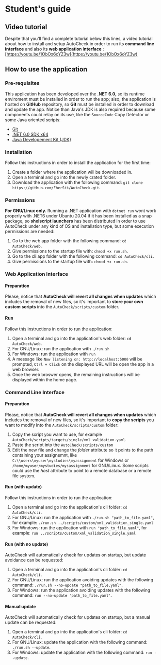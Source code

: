 # Student's guide
## Video tutorial
Despite that you'll find a complete tutorial below this lines, a video tutorial about how to install and setup AutoCheck in order to run its **command line interface** and also its **web application interface** : [https://youtu.be/1ObOx6oYZ3w](https://youtu.be/1ObOx6oYZ3w)

## How to use the application
### Pre-requisites
This application has been developed over the **.NET 6.0**, so its runtime enviroment must be installed in order to run the app; also, the application is hosted on **GitHub** repository, so **Git** must be installed in order to download and update the app. Notice than Java's JDK is also required because some components could relay on its use, like the `SourceCode` Copy Detector or some Java oriented scripts:
* [Git](https://git-scm.com/downloads)
* [.NET 6.0 SDK x64](https://dotnet.microsoft.com/download)
* [Java Developement Kit (JDK)](http://jdk.java.net/17/)

### Installation
Follow this instructions in order to install the application for the first time:
1. Create a folder where the application will be downloaded in.
2. Open a terminal and go into the newly crated folder.
3. Download the application with the following command: `git clone https://github.com/FherStk/AutoCheck.git`.

### Permissions
**For GNU/Linux only.** Running a .NET application with `dotnet run` wont work properly with .NET6 under Ubuntu 20.04 if it has been installed as a snap package, so **shelscript launchers** has been distributed in order to use AutoCheck under any kind of OS and installation type, but some execution permissions are needed:
1. Go to the web app folder with the following command: `cd AutoCheck/web`.
2. Give permissions to the startup file with: `chmod +x run.sh`.
3. Go to the cli app folder with the following command: `cd AutoCheck/cli`.
4. Give permissions to the startup file with: `chmod +x run.sh`.

### Web Application Interface
#### Preparation
Please, notice that **AutoCheck will revert all changes when updates** which includes the removal of new files, so it's important to **store your own custom scripts** into the `AutoCheck/scripts/custom` folder.

#### Run
Follow this instructions in order to run the application:
1. Open a terminal and go into the application's web folder: `cd AutoCheck/web`.
2. For GNU/Linux: run the application with `./run.sh`
3. For Windows: run the application with `run`
4. A message like `Now listening on: http://localhost:5000` will be prompted, `Ctrl + Click` on the displayed URL will be open the app in a web browser.
5. Once the web broswer opens, the remaining instructions will be displayed within the home page. 

### Command Line Interface
#### Preparation
Please, notice that **AutoCheck will revert all changes when updates** which includes the removal of new files, so it's important to **copy the scripts** you want to modify into the `AutoCheck/scripts/custom` folder:
1. Copy the script you want to use, for example `AutoCheck/scripts/targets/single/xml_validation.yaml`.
2. Paste the script into the `AutoCheck/scripts/custom`
3. Edit the new file and change the *folder* attribute so it points to the path containing your assignemnt, like `C:\\users\myuser\mystudies\myassignment` for Windows or `/home/myuser/mystudies/mysassignment` for GNU/Linux. Some scripts could use the *host* attribute to point to a remote database or a remote file system. 

#### Run (with update)
Follow this instructions in order to run the application:
1. Open a terminal and go into the application's cli folder: `cd AutoCheck/cli`.
2. For GNU/Linux: run the application with `./run.sh "path_to_file.yaml"`, for example: `./run.sh ../scripts/custom/xml_validation_single.yaml`  
3. For Windows: run the application with `run "path_to_file.yaml"`, for example: `run ../scripts/custom/xml_validation_single.yaml`  

#### Run (with no update)
AutoCheck will automatically check for updates on startup, but update avoidance can be requested:
1. Open a terminal and go into the application's cli folder: `cd AutoCheck/cli`.
2. For GNU/Linux: run the application avoiding updates with the following command: `./run.sh --no-update "path_to_file.yaml"`. 
3. For Windows: run the application avoiding updates with the following command: `run --no-update "path_to_file.yaml"`. 

#### Manual update
AutoCheck will automatically check for updates on startup, but a manual update can be requested:
1. Open a terminal and go into the application's cli folder: `cd AutoCheck/cli`.
2. For GNU/Linux: update the application with the following command: `./run.sh --update`.
3. For Windows: update the application with the following command: `run --update`.